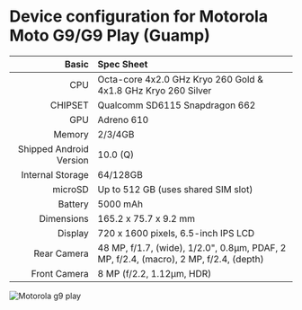 
Device configuration for Motorola Moto G9/G9 Play (Guamp)
==================================

Basic   | Spec Sheet
-------:|:-------------------------
CPU     | Octa-core 4x2.0 GHz Kryo 260 Gold & 4x1.8 GHz Kryo 260 Silver
CHIPSET | Qualcomm SD6115 Snapdragon 662
GPU     | Adreno 610
Memory  | 2/3/4GB
Shipped Android Version | 10.0 (Q)
Internal Storage | 64/128GB
microSD | Up to 512 GB (uses shared SIM slot)
Battery | 5000 mAh
Dimensions | 165.2 x 75.7 x 9.2 mm
Display | 720 x 1600  pixels, 6.5-inch IPS LCD
Rear Camera  | 48 MP, f/1.7, (wide), 1/2.0", 0.8µm, PDAF, 2 MP, f/2.4, (macro), 2 MP, f/2.4, (depth)
Front Camera | 8 MP (f/2.2, 1.12µm, HDR)

![Motorola g9 play](https://fdn2.gsmarena.com/vv/pics/motorola/motorola-moto-g9-play-2.jpg "Motorola Moto G9 Play")

